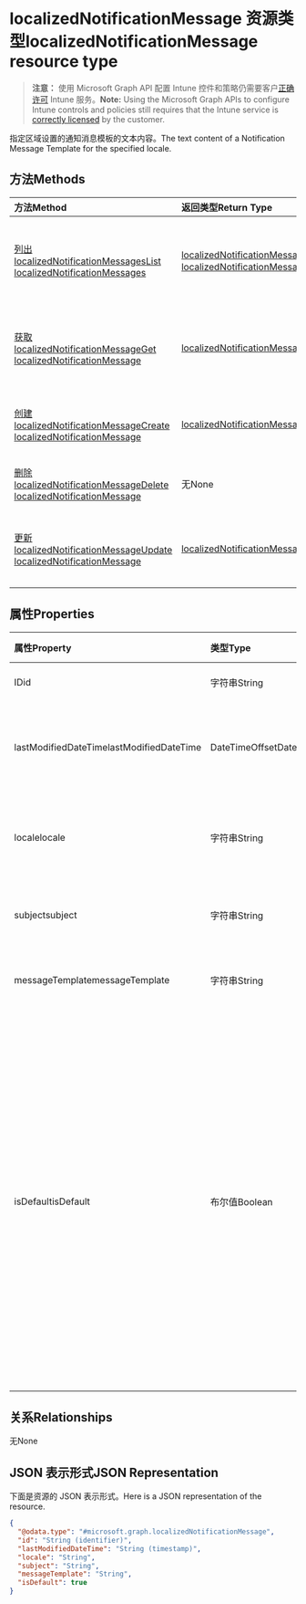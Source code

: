 # <a name="localizednotificationmessage-resource-type"></a><span data-ttu-id="d3ca3-101">localizedNotificationMessage 资源类型</span><span class="sxs-lookup"><span data-stu-id="d3ca3-101">localizedNotificationMessage resource type</span></span>

> <span data-ttu-id="d3ca3-102">**注意：** 使用 Microsoft Graph API 配置 Intune 控件和策略仍需要客户[正确许可](https://go.microsoft.com/fwlink/?linkid=839381) Intune 服务。</span><span class="sxs-lookup"><span data-stu-id="d3ca3-102">**Note:** Using the Microsoft Graph APIs to configure Intune controls and policies still requires that the Intune service is [correctly licensed](https://go.microsoft.com/fwlink/?linkid=839381) by the customer.</span></span>

<span data-ttu-id="d3ca3-103">指定区域设置的通知消息模板的文本内容。</span><span class="sxs-lookup"><span data-stu-id="d3ca3-103">The text content of a Notification Message Template for the specified locale.</span></span>
## <a name="methods"></a><span data-ttu-id="d3ca3-104">方法</span><span class="sxs-lookup"><span data-stu-id="d3ca3-104">Methods</span></span>
|<span data-ttu-id="d3ca3-105">方法</span><span class="sxs-lookup"><span data-stu-id="d3ca3-105">Method</span></span>|<span data-ttu-id="d3ca3-106">返回类型</span><span class="sxs-lookup"><span data-stu-id="d3ca3-106">Return Type</span></span>|<span data-ttu-id="d3ca3-107">说明</span><span class="sxs-lookup"><span data-stu-id="d3ca3-107">Description</span></span>|
|:---|:---|:---|
|[<span data-ttu-id="d3ca3-108">列出 localizedNotificationMessages</span><span class="sxs-lookup"><span data-stu-id="d3ca3-108">List localizedNotificationMessages</span></span>](../api/intune_notification_localizednotificationmessage_list.md)|<span data-ttu-id="d3ca3-109">[localizedNotificationMessage](../resources/intune_notification_localizednotificationmessage.md) 集合</span><span class="sxs-lookup"><span data-stu-id="d3ca3-109">[localizedNotificationMessage](../resources/intune_notification_localizednotificationmessage.md) collection</span></span>|<span data-ttu-id="d3ca3-110">列出 [localizedNotificationMessage](../resources/intune_notification_localizednotificationmessage.md) 对象的属性和关系。</span><span class="sxs-lookup"><span data-stu-id="d3ca3-110">List properties and relationships of the [localizedNotificationMessage](../resources/intune_notification_localizednotificationmessage.md) objects.</span></span>|
|[<span data-ttu-id="d3ca3-111">获取 localizedNotificationMessage</span><span class="sxs-lookup"><span data-stu-id="d3ca3-111">Get localizedNotificationMessage</span></span>](../api/intune_notification_localizednotificationmessage_get.md)|[<span data-ttu-id="d3ca3-112">localizedNotificationMessage</span><span class="sxs-lookup"><span data-stu-id="d3ca3-112">localizedNotificationMessage</span></span>](../resources/intune_notification_localizednotificationmessage.md)|<span data-ttu-id="d3ca3-113">读取 [localizedNotificationMessage](../resources/intune_notification_localizednotificationmessage.md) 对象的属性和关系。</span><span class="sxs-lookup"><span data-stu-id="d3ca3-113">Read properties and relationships of the [localizedNotificationMessage](../resources/intune_notification_localizednotificationmessage.md) object.</span></span>|
|[<span data-ttu-id="d3ca3-114">创建 localizedNotificationMessage</span><span class="sxs-lookup"><span data-stu-id="d3ca3-114">Create localizedNotificationMessage</span></span>](../api/intune_notification_localizednotificationmessage_create.md)|[<span data-ttu-id="d3ca3-115">localizedNotificationMessage</span><span class="sxs-lookup"><span data-stu-id="d3ca3-115">localizedNotificationMessage</span></span>](../resources/intune_notification_localizednotificationmessage.md)|<span data-ttu-id="d3ca3-116">创建新的 [localizedNotificationMessage](../resources/intune_notification_localizednotificationmessage.md) 对象。</span><span class="sxs-lookup"><span data-stu-id="d3ca3-116">Create a new [localizedNotificationMessage](../resources/intune_notification_localizednotificationmessage.md) object.</span></span>|
|[<span data-ttu-id="d3ca3-117">删除 localizedNotificationMessage</span><span class="sxs-lookup"><span data-stu-id="d3ca3-117">Delete localizedNotificationMessage</span></span>](../api/intune_notification_localizednotificationmessage_delete.md)|<span data-ttu-id="d3ca3-118">无</span><span class="sxs-lookup"><span data-stu-id="d3ca3-118">None</span></span>|<span data-ttu-id="d3ca3-119">删除 [localizedNotificationMessage](../resources/intune_notification_localizednotificationmessage.md)。</span><span class="sxs-lookup"><span data-stu-id="d3ca3-119">Deletes a [localizedNotificationMessage](../resources/intune_notification_localizednotificationmessage.md).</span></span>|
|[<span data-ttu-id="d3ca3-120">更新 localizedNotificationMessage</span><span class="sxs-lookup"><span data-stu-id="d3ca3-120">Update localizedNotificationMessage</span></span>](../api/intune_notification_localizednotificationmessage_update.md)|[<span data-ttu-id="d3ca3-121">localizedNotificationMessage</span><span class="sxs-lookup"><span data-stu-id="d3ca3-121">localizedNotificationMessage</span></span>](../resources/intune_notification_localizednotificationmessage.md)|<span data-ttu-id="d3ca3-122">更新 [localizedNotificationMessage](../resources/intune_notification_localizednotificationmessage.md) 对象的属性。</span><span class="sxs-lookup"><span data-stu-id="d3ca3-122">Update the properties of a [localizedNotificationMessage](../resources/intune_notification_localizednotificationmessage.md) object.</span></span>|

## <a name="properties"></a><span data-ttu-id="d3ca3-123">属性</span><span class="sxs-lookup"><span data-stu-id="d3ca3-123">Properties</span></span>
|<span data-ttu-id="d3ca3-124">属性</span><span class="sxs-lookup"><span data-stu-id="d3ca3-124">Property</span></span>|<span data-ttu-id="d3ca3-125">类型</span><span class="sxs-lookup"><span data-stu-id="d3ca3-125">Type</span></span>|<span data-ttu-id="d3ca3-126">说明</span><span class="sxs-lookup"><span data-stu-id="d3ca3-126">Description</span></span>|
|:---|:---|:---|
|<span data-ttu-id="d3ca3-127">ID</span><span class="sxs-lookup"><span data-stu-id="d3ca3-127">id</span></span>|<span data-ttu-id="d3ca3-128">字符串</span><span class="sxs-lookup"><span data-stu-id="d3ca3-128">String</span></span>|<span data-ttu-id="d3ca3-129">实体的键。</span><span class="sxs-lookup"><span data-stu-id="d3ca3-129">Key of the entity.</span></span>|
|<span data-ttu-id="d3ca3-130">lastModifiedDateTime</span><span class="sxs-lookup"><span data-stu-id="d3ca3-130">lastModifiedDateTime</span></span>|<span data-ttu-id="d3ca3-131">DateTimeOffset</span><span class="sxs-lookup"><span data-stu-id="d3ca3-131">DateTimeOffset</span></span>|<span data-ttu-id="d3ca3-132">上次修改对象的日期/时间。</span><span class="sxs-lookup"><span data-stu-id="d3ca3-132">DateTime the object was last modified.</span></span>|
|<span data-ttu-id="d3ca3-133">locale</span><span class="sxs-lookup"><span data-stu-id="d3ca3-133">locale</span></span>|<span data-ttu-id="d3ca3-134">字符串</span><span class="sxs-lookup"><span data-stu-id="d3ca3-134">String</span></span>|<span data-ttu-id="d3ca3-135">此消息的目标区域设置。</span><span class="sxs-lookup"><span data-stu-id="d3ca3-135">The Locale for which this message is destined.</span></span>|
|<span data-ttu-id="d3ca3-136">subject</span><span class="sxs-lookup"><span data-stu-id="d3ca3-136">subject</span></span>|<span data-ttu-id="d3ca3-137">字符串</span><span class="sxs-lookup"><span data-stu-id="d3ca3-137">String</span></span>|<span data-ttu-id="d3ca3-138">消息模板主题。</span><span class="sxs-lookup"><span data-stu-id="d3ca3-138">The Message Template Subject.</span></span>|
|<span data-ttu-id="d3ca3-139">messageTemplate</span><span class="sxs-lookup"><span data-stu-id="d3ca3-139">messageTemplate</span></span>|<span data-ttu-id="d3ca3-140">字符串</span><span class="sxs-lookup"><span data-stu-id="d3ca3-140">String</span></span>|<span data-ttu-id="d3ca3-141">消息模板内容。</span><span class="sxs-lookup"><span data-stu-id="d3ca3-141">The Message Template content.</span></span>|
|<span data-ttu-id="d3ca3-142">isDefault</span><span class="sxs-lookup"><span data-stu-id="d3ca3-142">isDefault</span></span>|<span data-ttu-id="d3ca3-143">布尔值</span><span class="sxs-lookup"><span data-stu-id="d3ca3-143">Boolean</span></span>|<span data-ttu-id="d3ca3-144">用于指示这是否是语言回退的默认区域设置的标记。</span><span class="sxs-lookup"><span data-stu-id="d3ca3-144">Flag to indicate whether or not this is the default locale for language fallback.</span></span> <span data-ttu-id="d3ca3-145">此标志只能设置。</span><span class="sxs-lookup"><span data-stu-id="d3ca3-145">This flag can only be set.</span></span> <span data-ttu-id="d3ca3-146">若要取消设置，请在其他本地化通知消息中将该属性设置为 true。</span><span class="sxs-lookup"><span data-stu-id="d3ca3-146">To unset, set this property to true on another Localized Notification Message.</span></span>|

## <a name="relationships"></a><span data-ttu-id="d3ca3-147">关系</span><span class="sxs-lookup"><span data-stu-id="d3ca3-147">Relationships</span></span>
<span data-ttu-id="d3ca3-148">无</span><span class="sxs-lookup"><span data-stu-id="d3ca3-148">None</span></span>
## <a name="json-representation"></a><span data-ttu-id="d3ca3-149">JSON 表示形式</span><span class="sxs-lookup"><span data-stu-id="d3ca3-149">JSON Representation</span></span>
<span data-ttu-id="d3ca3-150">下面是资源的 JSON 表示形式。</span><span class="sxs-lookup"><span data-stu-id="d3ca3-150">Here is a JSON representation of the resource.</span></span>
<!--{
  "blockType": "resource",
  "baseType": "microsoft.graph.entity",
  "keyProperty": "id",
  "@odata.type": "microsoft.graph.localizedNotificationMessage"
}-->
``` json
{
  "@odata.type": "#microsoft.graph.localizedNotificationMessage",
  "id": "String (identifier)",
  "lastModifiedDateTime": "String (timestamp)",
  "locale": "String",
  "subject": "String",
  "messageTemplate": "String",
  "isDefault": true
}
```








